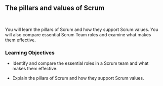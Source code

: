 ## The pillars and values of Scrum

<br>

You will learn the pillars of Scrum and how they support Scrum values. You will also compare essential Scrum Team roles and examine what makes them effective.

### Learning Objectives

- Identify and compare the essential roles in a Scrum team and what makes them effective.

- Explain the pillars of Scrum and how they support Scrum values.